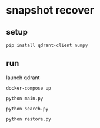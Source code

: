 # snapshot recover

## setup

```shell
pip install qdrant-client numpy
```

## run

launch qdrant

```shell
docker-compose up
```

```shell
python main.py
```

```shell
python search.py
```

```shell
python restore.py
```
